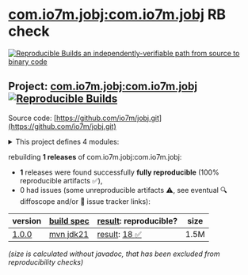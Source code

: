 [com.io7m.jobj:com.io7m.jobj](https://central.sonatype.com/artifact/com.io7m.jobj/com.io7m.jobj/versions) RB check
=======

[![Reproducible Builds](https://reproducible-builds.org/images/logos/rb.svg) an independently-verifiable path from source to binary code](https://reproducible-builds.org/)

## Project: [com.io7m.jobj:com.io7m.jobj](https://central.sonatype.com/artifact/com.io7m.jobj/com.io7m.jobj/versions) [![Reproducible Builds](https://img.shields.io/endpoint?url=https://raw.githubusercontent.com/jvm-repo-rebuild/reproducible-central/master/content/com/io7m/jobj/badge.json)](https://github.com/jvm-repo-rebuild/reproducible-central/blob/master/content/com/io7m/jobj/README.md)

Source code: [https://github.com/io7m/jobj.git](https://github.com/io7m/jobj.git)

<details><summary>This project defines 4 modules:</summary>

* [com.io7m.jobj:com.io7m.jobj](https://central.sonatype.com/artifact/com.io7m.jobj/com.io7m.jobj/overview)
* [com.io7m.jobj:com.io7m.jobj.core](https://central.sonatype.com/artifact/com.io7m.jobj/com.io7m.jobj.core/overview)
* [com.io7m.jobj:com.io7m.jobj.tests](https://central.sonatype.com/artifact/com.io7m.jobj/com.io7m.jobj.tests/overview)
* [com.io7m.jobj:com.io7m.jobj.tools](https://central.sonatype.com/artifact/com.io7m.jobj/com.io7m.jobj.tools/overview)
</details>

rebuilding **1 releases** of com.io7m.jobj:com.io7m.jobj:
- **1** releases were found successfully **fully reproducible** (100% reproducible artifacts :white_check_mark:),
- 0 had issues (some unreproducible artifacts :warning:, see eventual :mag: diffoscope and/or :memo: issue tracker links):

| version | [build spec](/BUILDSPEC.md) | [result](https://reproducible-builds.org/docs/jvm/): reproducible? | size |
| -- | --------- | ------ | -- |
| [1.0.0](https://central.sonatype.com/artifact/com.io7m.jobj/com.io7m.jobj/1.0.0/pom) | [mvn jdk21](com.io7m.jobj-1.0.0.buildspec) | [result](com.io7m.jobj-1.0.0.buildinfo): [18 :white_check_mark: ](com.io7m.jobj-1.0.0.buildcompare) | 1.5M |

<i>(size is calculated without javadoc, that has been excluded from reproducibility checks)</i>
